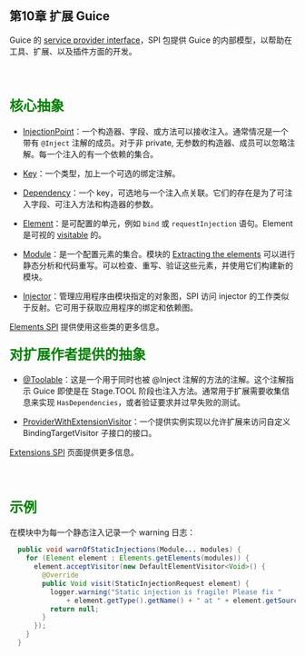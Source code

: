 ## 第10章 扩展 Guice ##

Guice 的 [service provider interface](http://google.github.io/guice/api-docs/latest/javadoc/com/google/inject/spi/package-summary.html)，SPI 包提供 Guice 的内部模型，以帮助在工具、扩展、以及插件方面的开发。

<br/><br/>

#### <font size=5 color=green><b>核心抽象</b></font> ####

- [InjectionPoint](http://google.github.io/guice/api-docs/latest/javadoc/com/google/inject/spi/InjectionPoint.html)：一个构造器、字段、或方法可以接收注入。通常情况是一个带有 `@Inject` 注解的成员。对于非 private, 无参数的构造器、成员可以忽略注解。每一个注入的有一个依赖的集合。
 
- [Key](http://google.github.io/guice/api-docs/latest/javadoc/com/google/inject/Key.html)：一个类型，加上一个可选的绑定注解。

- [Dependency](http://google.github.io/guice/api-docs/latest/javadoc/com/google/inject/spi/Dependency.html)：一个 key，可选地与一个注入点关联。它们的存在是为了可注入字段、可注入方法和构造器的参数。

- [Element](http://google.github.io/guice/api-docs/latest/javadoc/com/google/inject/spi/Element.html)：是可配置的单元，例如 `bind` 或 `requestInjection` 语句。Element 是可视的 [visitable](http://google.github.io/guice/api-docs/latest/javadoc/com/google/inject/spi/ElementVisitor.html) 的。

- [Module](http://google.github.io/guice/api-docs/latest/javadoc/com/google/inject/Module.html)：是一个配置元素的集合。模块的 [Extracting the elements](http://google.github.io/guice/api-docs/latest/javadoc/com/google/inject/spi/Elements.html#getElements(java.lang.Iterable)) 可以进行静态分析和代码重写。可以检查、重写、验证这些元素，并使用它们构建新的模块。

- [Injector](http://google.github.io/guice/api-docs/latest/javadoc/com/google/inject/Injector.html)：管理应用程序由模块指定的对象图，SPI 访问 injector 的工作类似于反射。它可用于获取应用程序的绑定和依赖图。

[Elements SPI](https://github.com/google/guice/wiki/InspectingModules) 提供使用这些类的更多信息。


#### <font size=5 color=green><b>对扩展作者提供的抽象</b></font> ####

- [@Toolable](http://google.github.io/guice/api-docs/latest/javadoc/com/google/inject/spi/Toolable.html)：这是一个用于同时也被 @Inject 注解的方法的注解。这个注解指示 Guice 即使是在 Stage.TOOL 阶段也注入方法。通常用于扩展需要收集信息来实现 `HasDependencies`，或者验证要求并过早失败的测试。

- [ProviderWithExtensionVisitor](http://google.github.io/guice/api-docs/latest/javadoc/com/google/inject/spi/ProviderWithExtensionVisitor.html)：一个提供实例实现以允许扩展来访问自定义 BindingTargetVisitor 子接口的接口。

[Extensions SPI](https://github.com/google/guice/wiki/ExtensionSPI) 页面提供更多信息。



<br/><br/>

#### <font size=5 color=green><b>示例</b></font> ####

在模块中为每一个静态注入记录一个 warning 日志：

```java
  public void warnOfStaticInjections(Module... modules) {
    for (Element element : Elements.getElements(modules)) {
      element.acceptVisitor(new DefaultElementVisitor<Void>() {
        @Override
        public Void visit(StaticInjectionRequest element) {
          logger.warning("Static injection is fragile! Please fix "
              + element.getType().getName() + " at " + element.getSource());
          return null;
        }
      });
    }
  }
```





































